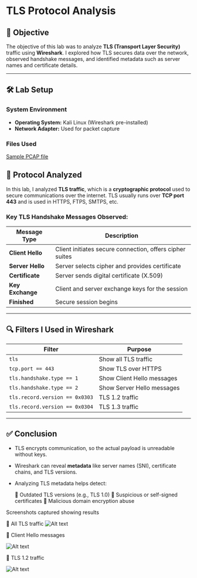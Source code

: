 
# TLS Protocol Analysis


## 🎯 **Objective**

The objective of this lab was to analyze **TLS (Transport Layer Security)** traffic using **Wireshark**. I explored how TLS secures data over the network, observed handshake messages, and identified metadata such as server names and certificate details.

---

## 🛠️ **Lab Setup**

### **System Environment**

* **Operating System:** Kali Linux (Wireshark pre-installed)
* **Network Adapter:** Used for packet capture

### **Files Used**

[Sample PCAP file](na_pcap.pcapng)



## 📘 **Protocol Analyzed**

In this lab, I analyzed **TLS traffic**, which is a **cryptographic protocol** used to secure communications over the internet. TLS usually runs over **TCP port 443** and is used in HTTPS, FTPS, SMTPS, etc.

### **Key TLS Handshake Messages Observed:**

| Message Type     | Description                                              |
| ---------------- | -------------------------------------------------------- |
| **Client Hello** | Client initiates secure connection, offers cipher suites |
| **Server Hello** | Server selects cipher and provides certificate           |
| **Certificate**  | Server sends digital certificate (X.509)                 |
| **Key Exchange** | Client and server exchange keys for the session          |
| **Finished**     | Secure session begins                                    |

---

## 🔍 **Filters I Used in Wireshark**

| Filter                         | Purpose                    |
| ------------------------------ | -------------------------- |
| `tls`                          | Show all TLS traffic       |
| `tcp.port == 443`              | Show TLS over HTTPS        |
| `tls.handshake.type == 1`      | Show Client Hello messages |
| `tls.handshake.type == 2`      | Show Server Hello messages |
| `tls.record.version == 0x0303` | TLS 1.2 traffic            |
| `tls.record.version == 0x0304` | TLS 1.3 traffic            |

---

## ✅ **Conclusion**

* TLS encrypts communication, so the actual payload is unreadable without keys.
* Wireshark can reveal **metadata** like server names (SNI), certificate chains, and TLS versions.
* Analyzing TLS metadata helps detect:

  🔰 Outdated TLS versions (e.g., TLS 1.0)
  🔰 Suspicious or self-signed certificates
  🔰 Malicious domain encryption abuse



Screenshots captured showing results

🔰 All TLS traffic
![Alt text](tls.png)


🔰 Client Hello messages

![Alt text](handshake-type.png)


🔰 TLS 1.2 traffic

![Alt text](tlsversion.png)














